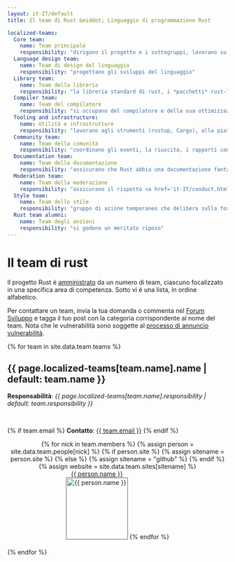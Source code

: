 ```yaml
---
layout: it-IT/default
title: Il team di Rust &middot; Linguaggio di programmazione Rust

localized-teams:
  Core team:
    name: Team principale
    responsibility: "dirigono il progetto e i sottogruppi, lavorano su problematiche condivise"
  Language design team:
    name: Team di design del linguaggio
    responsibility: "progettano gli sviluppi del linguaggio"
  Library team:
    name: Team della libreria
    responsibility: "la libreria standard di rust, i *pacchetti* rust-lang e le convenzioni"
  Compiler team:
    name: Team del compilatore
    responsibility: "si occupano del compilatore e della sua ottimizzazione"
  Tooling and infrastructure:
    name: Utilità e infrastrutture
    responsibility: "lavorano agli strumenti (rustup, Cargo), alla piattaforma di controllo automatico, etc..."
  Community team:
    name: Team della comunità
    responsibility: "coordinano gli eventi, la riuscita, i rapporti con gli utenti commerciali e il materiale didattico"
  Documentation team:
    name: Team della documentazione
    responsibility: "assicurano che Rust abbia una documentazione fantastica"
  Moderation team:
    name: Team della moderazione
    responsibility: "assicurano il rispetto <a href='it-IT/conduct.html'>codice di comportamento</a>"
  Style team:
    name: Team dello stile
    responsibility: "gruppo di azione temporaneo che delibera sulla forma del linguaggio e sullo strumento rustfmt"
  Rust team alumni:
    name: Team degli anziani
    responsibility: "si godono un meritato riposo"
---
```


<style type="text/css">
.headshot {
  border: 1px solid #888;
  width: 140px;
}

.person {
  display: inline-block;
  position: relative;
  margin-bottom: 20px;
}
.lead { font-weight: bold; }
.lead .name::after { content: " (lead)"; }
.details {
  display: none;
  position: absolute;
  bottom: 0;
  left: 0;
  right: 0;
  background: rgba(0, 0, 0, 0.5);
  color: white;
  font-weight: normal;
}
.person:hover .details {
   display: block;
}

.headshots {
  text-align: center;
  margin: 0px auto;
  padding: 0;
  width: 700px;
  max-width: 100%;
  list-style: none;
}
</style>

# Il team di rust

Il progetto Rust é
[amministrato](https://github.com/rust-lang/rfcs/blob/master/text/1068-rust-governance.md)
da un numero di team, ciascuno focalizzato in una specifica area di competenza.
Sotto vi è una lista, in ordine alfabetico.

Per contattare un team, invia la tua domanda o commenta nel [Forum Sviluppo](https://internals.rust-lang.org/)
e tagga il tuo post con la categoria corrispondente al nome del team.
Nota che le vulnerabilità sono soggette al [processo di annuncio vulnerabilità](security.html). 

{% for team in site.data.team.teams %}
<section id="{{ team.name | replace:' ','-' }}">
<h2> {{ page.localized-teams[team.name].name | default: team.name }} </h2>

<strong>Responsabilità</strong>: <em>{{ page.localized-teams[team.name].responsibility | default: team.responsibility }}</em>

<br />

{% if team.email %}
  <strong>Contatto</strong>:
  <a href="mailto:{{ team.email | uri_escape }}">{{ team.email }}</a>
{% endif %}

<ul class="headshots">
{% for nick in team.members %}
  {% assign person = site.data.team.people[nick] %}
  {% if person.site %}
    {% assign sitename = person.site %}
  {% else %}
    {% assign sitename = "github" %}
  {% endif %}
  {% assign website = site.data.team.sites[sitename] %}
  <li class="person {% if team.lead and team.lead == nick %}lead{% endif %}">
  <a href="{{ website.url | replace:'%nick',nick }}">
    <div class="name">{{ person.name }}</div>
    <div class="details">
      <div>irc: {% if person.irc %}{{ person.irc }}{% else %}{{ nick }}{% endif %}</div>
      {% if person.ex-teams %}
      <div>teams: {% for ex-team in person.ex-teams %}{% if forloop.first == false %}, {% endif %}{{ page.localized-ex-teams[ex-team] | default: ex-team }}{% endfor %}</div>
      {% endif %}
    </div>
    <img class="headshot" src="{{ website.avatar | replace:'%nick',nick }}" alt="{{ person.name }}">
  </a>
</li>
{% endfor %}
</ul>
</section>
{% endfor %}

